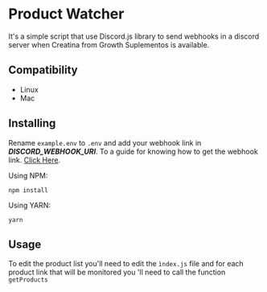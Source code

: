 # Product Watcher

It's a simple script that use Discord.js library to send webhooks in a discord server when Creatina from Growth Suplementos is available.

## Compatibility

- Linux
- Mac

## Installing

Rename ```example.env``` to ```.env``` and add your webhook link in ***DISCORD_WEBHOOK_URI***. To a guide for knowing how to get the webhook link. [Click Here](https://github.com/JVmano/product-watcher/wiki/How-to-get-a-webhook-link).


Using NPM:

```npm install```

Using YARN:

```yarn```

## Usage

To edit the product list you'll need to edit the ```ìndex.js``` file and for each product link that will be monitored you 'll need to call the function ```getProducts```
